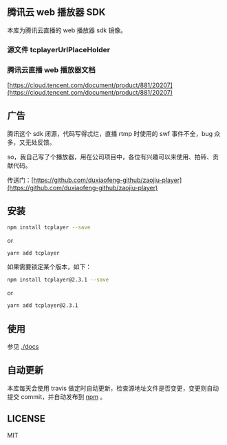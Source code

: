 ## 腾讯云 web 播放器 SDK

本库为腾讯云直播的 web 播放器 sdk 镜像。

### 源文件 tcplayerUrlPlaceHolder

### 腾讯云直播 web 播放器文档

[https://cloud.tencent.com/document/product/881/20207](https://cloud.tencent.com/document/product/881/20207)

## 广告

腾讯这个 sdk 闭源，代码写得忒烂，直播 rtmp 时使用的 swf 事件不全，bug 众多，又无处反馈。

so，我自己写了个播放器，用在公司项目中，各位有兴趣可以来使用、拍砖、贡献代码。

传送门：[https://github.com/duxiaofeng-github/zaojiu-player](https://github.com/duxiaofeng-github/zaojiu-player)

## 安装

```bash
npm install tcplayer --save
```

or

```bash
yarn add tcplayer
```

如果需要锁定某个版本，如下：

```bash
npm install tcplayer@2.3.1 --save
```

or

```bash
yarn add tcplayer@2.3.1
```

## 使用

参见 [./docs](./docs)

## 自动更新

本库每天会使用 travis 做定时自动更新，检查源地址文件是否变更，变更则自动提交 commit，并自动发布到 [npm](https://www.npmjs.com/package/tcplayer) 。

## LICENSE

MIT
